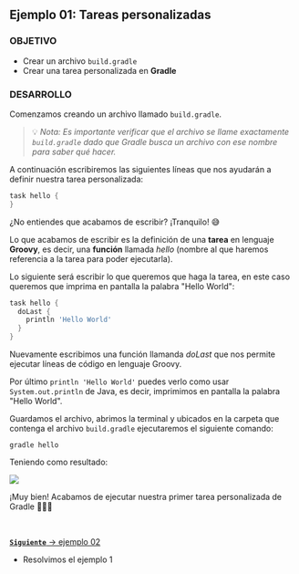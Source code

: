 ## Ejemplo 01: Tareas personalizadas

### OBJETIVO

- Crear un archivo `build.gradle`
- Crear una tarea personalizada en **Gradle**

### DESARROLLO

Comenzamos creando un archivo llamado `build.gradle`.

> 💡 *Nota: Es importante verificar que el archivo se llame exactamente `build.gradle` dado que Gradle busca un archivo con ese nombre para saber qué hacer.*

A continuación escribiremos las siguientes líneas que nos ayudarán a definir nuestra tarea personalizada:

```groovy
task hello {
}
```

¿No entiendes que acabamos de escribir? ¡Tranquilo! 😅

Lo que acabamos de escribir es la definición de una **tarea** en lenguaje **Groovy**, es decir, una **función** llamada *hello* (nombre al que haremos referencia a la tarea para poder ejecutarla).

Lo siguiente será escribir lo que queremos que haga la tarea, en este caso queremos que imprima en pantalla la palabra "Hello World":

```groovy
task hello {
  doLast {
    println 'Hello World'
  }
}
```

Nuevamente escribimos una función llamanda *doLast* que nos permite ejecutar líneas de código en lenguaje Groovy.

Por último `println 'Hello World'` puedes verlo como usar `System.out.println` de Java, es decir, imprimimos en pantalla la palabra "Hello World".

Guardamos el archivo, abrimos la terminal y ubicados en la carpeta que contenga el archivo `build.gradle` ejecutaremos el siguiente comando:

`gradle hello`

Teniendo como resultado:

![](img/ejercicio-01-hello.png)

¡Muy bien! Acabamos de ejecutar nuestra primer tarea personalizada de Gradle 🎉🥳🎊

<br>

[**`Siguiente`** -> ejemplo 02](../Ejemplo-02/)

* Resolvimos el ejemplo 1 